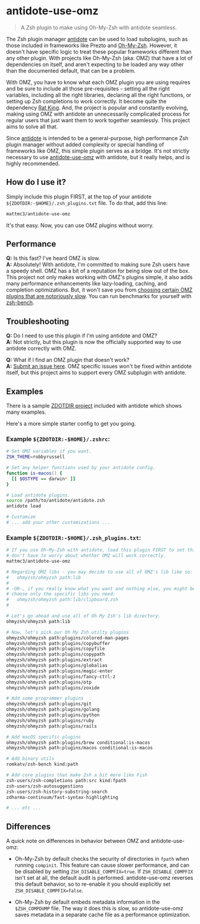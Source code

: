# antidote-use-omz

> A Zsh plugin to make using Oh-My-Zsh with antidote seamless.

The Zsh plugin manager [antidote][antidote] can be used to load subplugins, such as those included in frameworks like Prezto and [Oh-My-Zsh][omz]. However, it doesn't have specific logic to treat these popular frameworks different than any other plugin. With projects like Oh-My-Zsh (aka: OMZ) that have a lot of dependencies on itself, and aren't expecting to be loaded any way other than the documented default, that can be a problem.

With OMZ, you have to know what each OMZ plugin you are using requires and be sure to include all those pre-requisites - setting all the right variables, including all the right libraries, declaring all the right functions, or setting up Zsh completions to work correctly. It become quite the dependency [Rat King](https://en.wikipedia.org/wiki/Rat_king). And, the project is popular and constantly evolving, making using OMZ with antidote an unnecessarily complicated process for regular users that just want them to work together seamlessly. This project aims to solve all that.

Since [antidote][antidote] is intended to be a general-purpose, high performance Zsh plugin manager without added complexity or special handling of frameworks like OMZ, this simple plugin serves as a bridge. It's not strictly necessary to use [antidote-use-omz](https://github.com/mattmc3/antidote-use-omz) with antidote, but it really helps, and is highly recommended.

## How do I use it?

Simply include this plugin FIRST, at the top of your antidote `${ZDOTDIR:-$HOME}/.zsh_plugins.txt` file. To do that, add this line:

```zsh
mattmc3/antidote-use-omz
```

It's that easy. Now, you can use OMZ plugins without worry.

## Performance

__Q:__ Is this fast? I've heard OMZ is slow.
<br/>
__A:__ Absolutely! With antidote, I'm committed to making sure Zsh users have a speedy shell. OMZ has a bit of a reputation for being slow out of the box. This project not only makes working with OMZ's plugins simple, it also adds many performance enhancements like lazy-loading, caching, and completion optimizations. But, it won't save you from [choosing certain OMZ plugins that are notoriously slow](https://github.com/ohmyzsh/ohmyzsh/issues/5327#issuecomment-248836398). You can run benchmarks for yourself with [zsh-bench].

## Troubleshooting

__Q:__ Do I need to use this plugin if I'm using antidote and OMZ?
</br>
__A:__ Not strictly, but this plugin is now the officially supported way to use antidote correctly with OMZ.

__Q:__ What if I find an OMZ plugin that doesn't work?
</br>
__A:__ [Submit an issue here](https://github.com/mattmc3/antidote-use-omz/issues). OMZ specific issues won't be fixed within antidote itself, but this project aims to support every OMZ subplugin with antidote.

## Examples

There is a sample [ZDOTDIR project](https://github.com/getantidote/zdotdir/tree/ohmyzsh) included with antidote which shows many examples.

Here's a more simple starter config to get you going.

### Example `${ZDOTDIR:-$HOME}/.zshrc`:

```zsh
# Set OMZ variables if you want.
ZSH_THEME=robbyrussell

# Set any helper functions used by your antidote config.
function is-macos() {
  [[ $OSTYPE == darwin* ]]
}

# Load antidote plugins.
source /path/to/antidote/antidote.zsh
antidote load

# Customize
# ... add your other customizations ...
```

### Example `${ZDOTDIR:-$HOME}/.zsh_plugins.txt`:

```zsh
# If you use Oh-My-Zsh with antidote, load this plugin FIRST to set things up so you
# don't have to worry about whether OMZ will work correctly.
mattmc3/antidote-use-omz

# Regarding OMZ libs - you may decide to use all of OMZ's lib like so:
#   ohmyzsh/ohmyzsh path:lib
#
# -OR-, if you really know what you want and nothing else, you might be able to
# choose only the specific libs you need:
#   ohmyzsh/ohmyzsh path:lib/clipboard.zsh
#

# Let's go ahead and use all of Oh My Zsh's lib directory.
ohmyzsh/ohmyzsh path:lib

# Now, let's pick our Oh My Zsh utilty plugins
ohmyzsh/ohmyzsh path:plugins/colored-man-pages
ohmyzsh/ohmyzsh path:plugins/copybuffer
ohmyzsh/ohmyzsh path:plugins/copyfile
ohmyzsh/ohmyzsh path:plugins/copypath
ohmyzsh/ohmyzsh path:plugins/extract
ohmyzsh/ohmyzsh path:plugins/globalias
ohmyzsh/ohmyzsh path:plugins/magic-enter
ohmyzsh/ohmyzsh path:plugins/fancy-ctrl-z
ohmyzsh/ohmyzsh path:plugins/otp
ohmyzsh/ohmyzsh path:plugins/zoxide

# Add some programmer plugins
ohmyzsh/ohmyzsh path:plugins/git
ohmyzsh/ohmyzsh path:plugins/golang
ohmyzsh/ohmyzsh path:plugins/python
ohmyzsh/ohmyzsh path:plugins/ruby
ohmyzsh/ohmyzsh path:plugins/rails

# Add macOS specific plugins
ohmyzsh/ohmyzsh path:plugins/brew conditional:is-macos
ohmyzsh/ohmyzsh path:plugins/macos conditional:is-macos

# Add binary utils
romkatv/zsh-bench kind:path

# Add core plugins that make Zsh a bit more like Fish
zsh-users/zsh-completions path:src kind:fpath
zsh-users/zsh-autosuggestions
zsh-users/zsh-history-substring-search
zdharma-continuum/fast-syntax-highlighting

# ... etc ...
```

## Differences

A quick note on differences in behavior between OMZ and antidote-use-omz:

- Oh-My-Zsh by default checks the security of directories in `fpath` when running `compinit`. This feature can cause slower performance, and can be disabled by setting `ZSH_DISABLE_COMPFIX=true`. If `ZSH_DISABLE_COMPFIX` isn't set at all, the default audit is performed. antidote-use-omz reverses this default behavior, so to re-enable it you should explicitly set `ZSH_DISABLE_COMPFIX=false`.

- Oh-My-Zsh by default embeds metadata information in the `$ZSH_COMPDUMP` file. The way it does this is slow, so antidote-use-omz saves metadata in a separate cache file as a performance optimization.

[antidote]:   https://github.com/mattmc3/antidote
[omz]:        https://github.com/ohmyzsh/ohmyzsh
[zsh-bench]:  https://github.com/romkatv/zsh-bench

